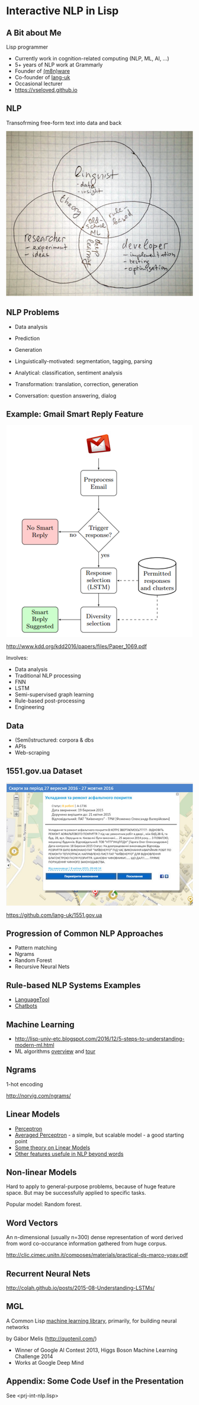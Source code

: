 # Interactive NLP in Lisp

## A Bit about Me

Lisp programmer
* Currently work in cognition-related computing (NLP, ML, AI, …)
* 5+ years of NLP work at Grammarly
* Founder of [(m8n)ware](http://m8nware.com)
* Co-founder of [lang-uk](http://lang.org.ua)
* Occasional lecturer
* <https://vseloved.github.io>


## NLP

Transofrming free-form text into data and back

![NLP Roles](nlp-roles.png)


## NLP Problems

* Data analysis
* Prediction
* Generation

* Linguistically-motivated: segmentation, tagging, parsing
* Analytical: classification, sentiment analysis
* Transformation: translation, correction, generation
* Conversation:	question answering, dialog


## Example: Gmail Smart Reply Feature

![](gmail.png)

<http://www.kdd.org/kdd2016/papers/files/Paper_1069.pdf>

Involves:

* Data analysis
* Traditional NLP processing
* FNN
* LSTM
* Semi-supervised graph learning
* Rule-based post-processing
* Engineering


## Data

* (Semi)structured: corpora & dbs
* APIs
* Web-scraping


## 1551.gov.ua Dataset

![](1551.jpg)

<https://github.com/lang-uk/1551.gov.ua>


## Progression of Common NLP Approaches

* Pattern matching
* Ngrams
* Random Forest
* Recursive Neural Nets


## Rule-based NLP Systems Examples

* [LanguageTool](http://wiki.languagetool.org/tips-and-tricks)
* [Chatbots](https://stanfy.com/blog/advanced-natural-language-processing-tools-for-bot-makers/)


## Machine Learning

* <http://lisp-univ-etc.blogspot.com/2016/12/5-steps-to-understanding-modern-ml.html>
* ML algorithms [overview](https://docs.google.com/presentation/d/1Wv6r58Kb6L9lKyH9_T8YdQcK7fsXDQZW7gxaCVRNQfY/edit#slide=id.p) and [tour](http://machinelearningmastery.com/a-tour-of-machine-learning-algorithms/)


## Ngrams

1-hot encoding

<http://norvig.com/ngrams/>


## Linear Models

* [Perceptron](http://technion.ac.il/~itamark/ml/2014_winter/09%20-%20perceptron%20proof/cs229-notes6.pdf)
* [Averaged Perceptron](http://lisp-univ-etc.blogspot.com/2014/09/how-to-write-english-pos-tagger-with-cl.html) - a simple, but scalable model - a good starting point
* [Some theory on Linear Models](https://datajobs.com/data-science-repo/Generalized-Linear-Models-%5BAndrew-Ng%5D.pdf)
* [Other features usefule in NLP beyond words](https://drive.google.com/file/d/0B-RlkN4sdg3HX0c4NC1NZmJLeXc/view) 


## Non-linear Models

Hard to apply to general-purpose problems, because of huge feature space. But may be successfully applied to specific tasks. 

Popular model: Random forest.


## Word Vectors

An n-dimensional (usually n=300) dense representation of word derived from word co-occurance information gathered from huge corpus.

<http://clic.cimec.unitn.it/composes/materials/practical-ds-marco-yoav.pdf>


## Recurrent Neural Nets

<http://colah.github.io/posts/2015-08-Understanding-LSTMs/>


## MGL

A Common Lisp [machine learning library](https://github.com/melisgl/mgl), primarily, for building neural networks

by Gábor Melis (http://quotenil.com/)

* Winner of Google AI Contest 2013, Higgs Boson Machine Learning Challenge 2014
* Works at Google Deep Mind


## Appendix: Some Code Usef in the Presentation

See <prj-int-nlp.lisp>
